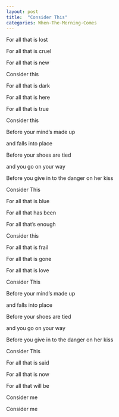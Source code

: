 ```yaml
---
layout: post
title:  "Consider This"
categories: When-The-Morning-Comes
---
```

For all that is lost

For all that is cruel

For all that is new

Consider this



For all that is dark

For all that is here

For all that is true

Consider this



Before your mind’s made up

and falls into place

Before your shoes are tied

and you go on your way

Before you give in to the danger on her kiss

Consider This



For all that is blue

For all that has been

For all that’s enough

Consider this



For all that is frail

For all that is gone

For all that is love

Consider This



Before your mind’s made up

and falls into place

Before your shoes are tied

and you go on your way

Before you give in to the danger on her kiss

Consider This



For all that is said

For all that is now

For all that will be

Consider me

Consider me